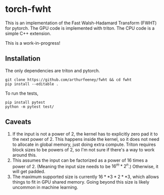 # torch-fwht

This is an implementation of the Fast Walsh-Hadamard Transform (FWHT) for pytorch.
The GPU code is implemented with triton. The CPU code is a simple C++ extension.

This is a work-in-progress!

## Installation

The only dependencies are triton and pytorch.

```console
git clone https://github.com/arthurfeeney/fwht && cd fwht
pip install --editable .
```

To run the tests,

```console
pip install pytest
python -m pytest test/
```

## Caveats

1. If the input is not a power of 2, the kernel has to explicitly zero pad it to the next power of 2. This happens inside the kernel, so it does not need to allocate in global memory, just doing extra compute. Triton requires block sizes to be powers of 2, so I'm not sure if there's a way to work around this.
2. This assumes the input can be factorized as a power of 16 times a power of 2. (Meaning the input size needs to be $16^m * 2^n$.) Otherwise, it will get padded.
3. The maximum supported size is currently $16**3 * 2 ** 3$, which allows things to fit in GPU shared memory. Going beyond this size is likely uncommon in machine learning.